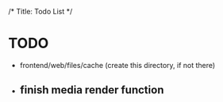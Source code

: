 /*
Title: Todo List
*/

# TODO

- frontend/web/files/cache (create this directory, if not there)
- finish media render function
    -